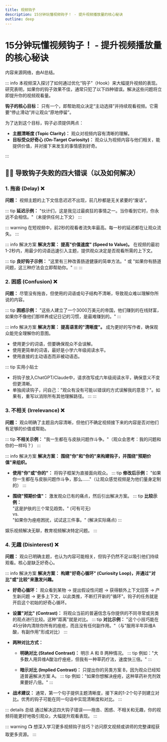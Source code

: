 ```yaml
---
title: 视频钩子
description: 15分钟玩懂视频钩子！ - 提升视频播放量的核心秘诀
outline: deep
---
```

# 15分钟玩懂视频钩子！ - 提升视频播放量的核心秘诀

内容来源网络，由AI总结。

::: info
本视频深入探讨了如何通过优化“钩子”（Hook）来大幅提升视频的表现。研究表明，如果你的钩子效果不佳，通常只犯了以下四种错误。解决这些问题将立即提升你的视频观看量。

**钩子的核心目标：** 只有一个，即帮助观众决定“主动选择”并持续观看视频。它需要“停止滑动”并让观众“原地停留”。

为了达到这个目标，钩子必须提供两点：

- **主题清晰度 (Topic Clarity)：** 观众对视频内容有清晰的理解。
- **目标受众好奇心 (On-Target Curiosity)：** 观众认为视频内容与他们相关，能提供价值，并对接下来发生的事情感到好奇。

:::

## 🕵️‍♂️ 导致钩子失败的四大错误（以及如何解决）

### 1. 拖沓 (Delay) ❌

**问题：** 视频主题的上下文信息迟迟不出现，前几秒都是无关紧要的“废话”。

::: tip
**延迟示例：** "伙计们，这是我见过最疯狂的事情之一。当你看到它时，你永远不会相信。"（未提供任何上下文）
:::

::: warning
在短视频中，前2秒的观看者流失率最高。每一秒的延迟都在让观众流失。
:::

::: info 解决方案
**解决方案：** **提高"价值速度" (Speed to Value)。** 在视频的最初1-2秒内，用最少的词语迅速引入主题，提供观众决定是否观看所需的上下文。

::: tip
**良好钩子示例：** "这里有三种改善肠道健康的简单方法。" 或 "如果你有肠道问题，这三种疗法会立即帮助你。"
:::
:::

### 2. 困惑 (Confusion) ❌

**问题：** 尽管没有拖沓，但使用的词语或句子结构不清晰，导致观众难以理解你所说的内容。

::: tip
**困惑示例：** "这些人建立了一个3000万美元的帝国，他们赚到的在线财富，如果你不像他们那样养成记日记的习惯，是最难赚到的。"
:::

::: info 解决方案
**解决方案：** **提高语言的"清晰度"。** 成为更好的写作者，确保观众能完全理解你的意图。

- 使用更少的词语，但要确保观众不会误解。
- 使用更简单的词语，最好是小学六年级阅读水平。
- 使用直接的主动语态而非被动语态。

::: tip 实用小贴士
- 将钩子放入ChatGPT/Claude中，请求改写成六年级阅读水平，确保意义不变但更清晰。
- 单独阅读钩子，问自己："观众有没有可能以错误的方式误解我的意思？"。如果有，重写以消除所有其他理解路径。
:::
:::

### 3. 不相关 (Irrelevance) ❌

**问题：** 观众明确了主题且内容清晰，但他们不确定视频接下来的内容是否对他们有足够的价值或帮助。

::: tip
**不相关示例：** "我一生都在与皮肤问题作斗争。"（观众会思考：我的问题和你的一样吗？）
:::

::: info 解决方案
**解决方案：** **围绕"你"和"你的"来构建钩子，并围绕"预期价值"来组织。**

- **使用"你"或"你的"：** 将钩子框架为直接面向观众。
  ::: tip
  **修改后示例：** "如果你一生都在与皮肤问题作斗争，那么……"（让观众感觉视频是为他们量身定制的）
  :::

- **围绕"预期价值"：** 激发观众已有的痛点，然后引出解决方案。
  ::: tip
  **比较示例：** \
  "这是护肤的三个常见趋势。" (可有可无) \
  vs. \
  "如果你为痤疮困扰，试试这三件事。" (解决实际痛点)
  :::

娱乐视频解决无聊，教育视频解决特定问题。
:::

### 4. 无趣 (Disinterest) ❌

**问题：** 观众已明确主题，也认为内容可能相关，但钩子仍然不足以吸引他们持续观看。核心是缺乏好奇心。

::: info 解决方案
**解决方案：** **构建"好奇心循环" (Curiosity Loop)，并通过"对比"或"比较"来激发兴趣。**

- **好奇心循环：** 观众看到某物 -> 提出假设性问题 -> 获得额外上下文回答 -> 产生新问题 -> 更多上下文，以此类推，不断打开新的"循环"。钩子的任务就是开启这个初始的好奇心循环。
- **设置"对比" (Contrast)：** 将观众当前的普遍信念与你提供的不同寻常或另类的观点进行比较。这种"距离"就是对比。
  ::: tip
  **对比示例：** "这个小技巧能在45分钟内清除你所有的痤疮，而且没有任何副作用。"（与"服用半年异维A酸，有副作用"形成对比）
  :::

- **两种对比方式：**
  - **明确对比 (Stated Contrast)：** 明示 A 和 B 两种情况。
    ::: tip
    例如："大多数人用异维A酸治疗痤疮，但我有一种草药疗法，速度快三倍。"
    :::

  - **暗示对比 (Implied Contrast)：** 只提出你的另类方案 B，因为观众已经知道普遍解决方案 A。
    ::: tip
    例如："如果你想解决痤疮，这种草药补充剂效果要好八倍。"
    :::

- **战术建议：** 通常，第一个句子提供主题清晰度，接下来的1-2个句子则建立对比。优秀的钩子可能在同一句话中实现清晰度和对比。
:::

::: details 总结
通过解决这四大钩子错误——拖沓、困惑、不相关和无趣，你的视频将能更好地吸引观众，大幅提升观看表现。
:::

::: warning
📺 想深入学习更多视频钩子技巧？访问原文视频或讲师的完整课程获取更多资源。
:::